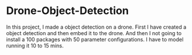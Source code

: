 # Drone-Object-Detection
In this project, I made a object detection on a drone. First I have created a object detection and then embed it to the drone. And then I not going to install a 100 packages with 50 parameter configurations. I have to model running it 10 to 15 mins.
